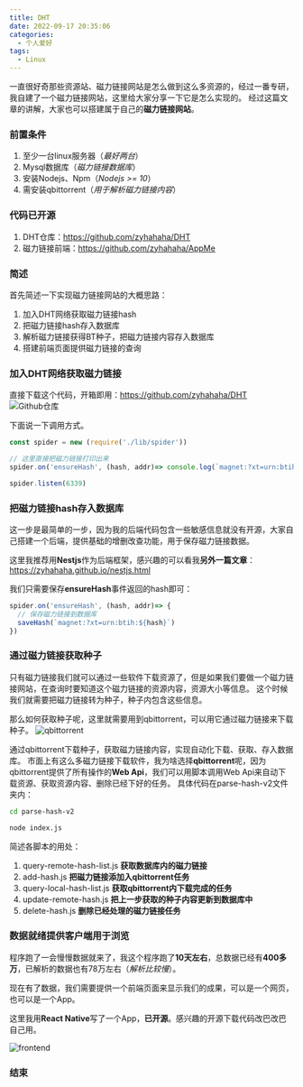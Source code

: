 ```yaml
---
title: DHT
date: 2022-09-17 20:35:06
categories:
  - 个人爱好
tags: 
  - Linux
---
```


一直很好奇那些资源站、磁力链接网站是怎么做到这么多资源的，经过一番专研，我自建了一个磁力链接网站，这里给大家分享一下它是怎么实现的。
经过这篇文章的讲解，大家也可以搭建属于自己的**磁力链接网站**。

### 前置条件
1. 至少一台linux服务器（*最好两台*）
2. Mysql数据库（*磁力链接数据库*）
3. 安装Nodejs、Npm（*Nodejs >= 10*）
4. 需安装qbittorrent（*用于解析磁力链接内容*）

### 代码已开源
1. DHT仓库：https://github.com/zyhahaha/DHT
2. 磁力链接前端：https://github.com/zyhahaha/AppMe

<!-- more -->

### 简述
首先简述一下实现磁力链接网站的大概思路：
1. 加入DHT网络获取磁力链接hash
2. 把磁力链接hash存入数据库
3. 解析磁力链接获得BT种子，把磁力链接内容存入数据库
4. 搭建前端页面提供磁力链接的查询

### 加入DHT网络获取磁力链接
直接下载这个代码，开箱即用：https://github.com/zyhahaha/DHT
![Github仓库](https://cdn.jsdelivr.net/gh/zyhahaha/assets@master/images/blog/dht/github.jpg)


下面说一下调用方式。
``` javascript
const spider = new (require('./lib/spider'))

// 这里直接把磁力链接打印出来
spider.on('ensureHash', (hash, addr)=> console.log(`magnet:?xt=urn:btih:${hash}`))

spider.listen(6339)
```

### 把磁力链接hash存入数据库
这一步是最简单的一步，因为我的后端代码包含一些敏感信息就没有开源，大家自己搭建一个后端，提供基础的增删改查功能，用于保存磁力链接数据。

这里我推荐用**Nestjs**作为后端框架，感兴趣的可以看我**另外一篇文章**：https://zyhahaha.github.io/nestjs.html

我们只需要保存**ensureHash**事件返回的hash即可：
``` javascript
spider.on('ensureHash', (hash, addr)=> {
  // 保存磁力链接到数据库
  saveHash(`magnet:?xt=urn:btih:${hash}`)
})
```

### 通过磁力链接获取种子
只有磁力链接我们就可以通过一些软件下载资源了，但是如果我们要做一个磁力链接网站，在查询时要知道这个磁力链接的资源内容，资源大小等信息。
这个时候我们就需要把磁力链接转为种子，种子内包含这些信息。


那么如何获取种子呢，这里就需要用到qbittorrent，可以用它通过磁力链接来下载种子。
![qbittorrent](https://cdn.jsdelivr.net/gh/zyhahaha/assets@master/images/blog/dht/qbittorrent.png)

通过qbittorrent下载种子，获取磁力链接内容，实现自动化下载、获取、存入数据库。
市面上有这么多磁力链接下载软件，我为啥选择**qbittorrent**呢，因为qbittorrent提供了所有操作的**Web Api**，我们可以用脚本调用Web Api来自动下载资源、获取资源内容、删除已经下好的任务。
具体代码在parse-hash-v2文件夹内：
``` bash
cd parse-hash-v2

node index.js
```
简述各脚本的用处：
1. query-remote-hash-list.js **获取数据库内的磁力链接**
2. add-hash.js **把磁力链接添加入qbittorrent任务**
3. query-local-hash-list.js **获取qbittorrent内下载完成的任务**
4. update-remote-hash.js **把上一步获取的种子内容更新到数据库中**
5. delete-hash.js **删除已经处理的磁力链接任务**

### 数据就绪提供客户端用于浏览
程序跑了一会慢慢数据就来了，我这个程序跑了**10天左右**，总数据已经有**400多万**，已解析的数据也有78万左右（*解析比较慢*）。

现在有了数据，我们需要提供一个前端页面来显示我们的成果，可以是一个网页，也可以是一个App。

这里我用**React Native**写了一个App，**已开源**。感兴趣的开源下载代码改巴改巴自己用。

![frontend](https://cdn.jsdelivr.net/gh/zyhahaha/assets@master/images/blog/dht/frontend.jpg)

### 结束